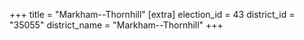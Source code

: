 +++
title = "Markham--Thornhill"
[extra]
election_id = 43
district_id = "35055"
district_name = "Markham--Thornhill"
+++
